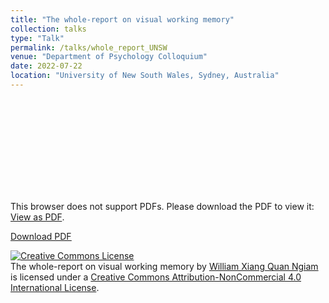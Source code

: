 ```yaml
---
title: "The whole-report on visual working memory"
collection: talks
type: "Talk"
permalink: /talks/whole_report_UNSW
venue: "Department of Psychology Colloquium"
date: 2022-07-22
location: "University of New South Wales, Sydney, Australia"
---
```


<object data="https://williamngiam.github.io/files/UNSWcolloquium.pdf" type="application/pdf" width="700px" height="584px">
    <embed src="https://williamngiam.github.io/files/UNSWcolloquium.pdf">
        <p>This browser does not support PDFs. Please download the PDF to view it: <a href="https://williamngiam.github.io/files/UNSWcolloquium.pdf">View as PDF</a>.</p>
    </embed>
</object>

<u><a href="https://williamngiam.github.io/files/UNSWcolloquium.pdf">Download PDF</a></u>

<a rel="license" href="http://creativecommons.org/licenses/by-nc/4.0/"><img alt="Creative Commons License" style="border-width:0" src="https://i.creativecommons.org/l/by-nc/4.0/88x31.png" /></a><br /><span xmlns:dct="http://purl.org/dc/terms/" property="dct:title">The whole-report on visual working memory</span> by <a xmlns:cc="http://creativecommons.org/ns#" href="https://williamngiam.github.io/talks/whole_report_UNSW" property="cc:attributionName" rel="cc:attributionURL">William Xiang Quan Ngiam</a> is licensed under a <a rel="license" href="http://creativecommons.org/licenses/by-nc/4.0/">Creative Commons Attribution-NonCommercial 4.0 International License</a>.
